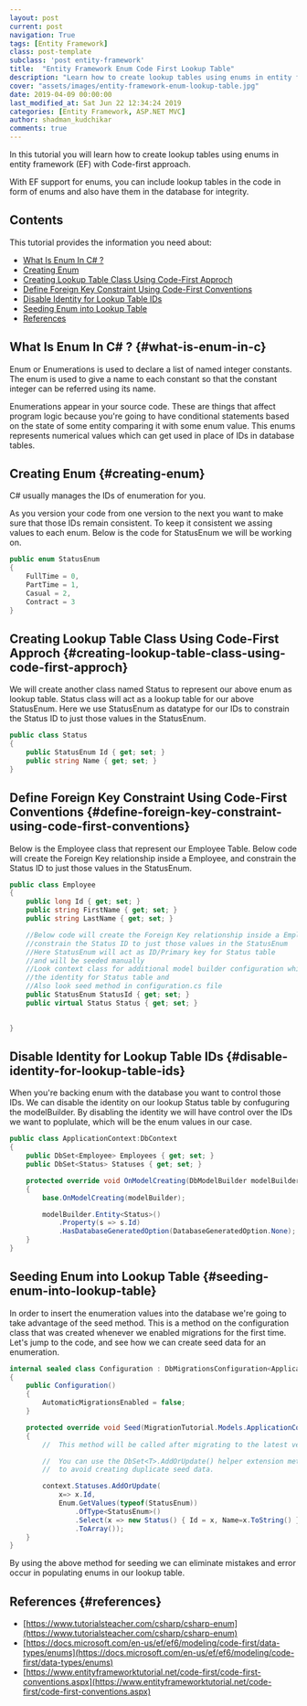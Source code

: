 ```yaml
---
layout: post
current: post
navigation: True
tags: [Entity Framework]
class: post-template
subclass: 'post entity-framework'
title:  "Entity Framework Enum Code First Lookup Table"
description: "Learn how to create lookup tables using enums in entity framework with Code-first approach."
cover: "assets/images/entity-framework-enum-lookup-table.jpg"
date: 2019-04-09 00:00:00
last_modified_at: Sat Jun 22 12:34:24 2019
categories: [Entity Framework, ASP.NET MVC]
author: shadman_kudchikar
comments: true
---
```



In this tutorial you will learn how to create lookup tables using enums in entity framework (EF) with Code-first approach.

With EF support for enums, you can include lookup tables in the code in form of enums and also have them in the database for integrity.

## Contents

This tutorial provides the information you need about:

* [What Is Enum In C# ?](#what-is-enum-in-c)
* [Creating Enum](#creating-enum)
* [Creating Lookup Table Class Using Code-First Approch](#creating-lookup-table-class-using-code-first-approch)
* [Define Foreign Key Constraint Using Code-First Conventions](#define-foreign-key-constraint-using-code-first-conventions)
* [Disable Identity for Lookup Table IDs](#disable-identity-for-lookup-table-ids)
* [Seeding Enum into Lookup Table](#seeding-enum-into-lookup-table)
* [References](#references)

## What Is Enum In C\# ? {#what-is-enum-in-c}

Enum or Enumerations is used to declare a list of named integer constants.  The enum is used to give a name to each constant so that the constant integer can be referred using its name.

Enumerations appear in your source code. These are things that affect program logic because you're going to have conditional statements based on the state of some entity comparing it with some enum value. This enums represents numerical values which can get used in place of IDs in database tables.

<!--more-->

## Creating Enum {#creating-enum}

C# usually manages the IDs of enumeration for you.

As you version your code from one version to the next you want to make sure that those IDs remain consistent. To keep it consistent we assing values to each enum. Below is the code for StatusEnum we will be working on.

```csharp
public enum StatusEnum
{
    FullTime = 0,
    PartTime = 1,
    Casual = 2,
    Contract = 3
}
```

## Creating Lookup Table Class Using Code-First Approch {#creating-lookup-table-class-using-code-first-approch}

We will create another class named Status to represent our above enum as lookup table. Status class will act as a lookup table for our above StatusEnum. Here we use StatusEnum as datatype for our IDs to constrain the Status ID to just those values in the StatusEnum.

```csharp
public class Status
{
    public StatusEnum Id { get; set; }
    public string Name { get; set; }
}
```

## Define Foreign Key Constraint Using Code-First Conventions {#define-foreign-key-constraint-using-code-first-conventions}

Below is the Employee class that represent our Employee Table. Below code will create the Foreign Key relationship inside a Employee, and constrain the Status ID to just those values in the StatusEnum.

```csharp
public class Employee
{
    public long Id { get; set; }
    public string FirstName { get; set; }
    public string LastName { get; set; }

    //Below code will create the Foreign Key relationship inside a Employee, and 
    //constrain the Status ID to just those values in the StatusEnum
    //Here StatusEnum will act as ID/Primary key for Status table 
    //and will be seeded manually 
    //Look context class for additional model builder configuration which disables 
    //the identity for Status table and
    //Also look seed method in configuration.cs file
    public StatusEnum StatusId { get; set; }
    public virtual Status Status { get; set; }
    

}
```

## Disable Identity for Lookup Table IDs {#disable-identity-for-lookup-table-ids}

When you're backing enum with the database you want to control those IDs. We can disable the identity on our lookup Status table by confuguring the modelBuilder. By disabling the identity we will have control over the IDs we want to poplulate, which will be the enum values in our case.

```csharp
public class ApplicationContext:DbContext
{
    public DbSet<Employee> Employees { get; set; }
    public DbSet<Status> Statuses { get; set; }

    protected override void OnModelCreating(DbModelBuilder modelBuilder)
    {
        base.OnModelCreating(modelBuilder);

        modelBuilder.Entity<Status>()
            .Property(s => s.Id)
            .HasDatabaseGeneratedOption(DatabaseGeneratedOption.None);
    }
}
```

## Seeding Enum into Lookup Table {#seeding-enum-into-lookup-table}

In order to insert the enumeration values into the database we're going to take advantage of the seed method. This is a method on the configuration class that was created whenever we enabled migrations for the first time. Let's jump to the code, and see how we can create seed data for an enumeration.

```csharp
internal sealed class Configuration : DbMigrationsConfiguration<ApplicationContext>
{
    public Configuration()
    {
        AutomaticMigrationsEnabled = false;
    }

    protected override void Seed(MigrationTutorial.Models.ApplicationContext context)
    {
        //  This method will be called after migrating to the latest version.

        //  You can use the DbSet<T>.AddOrUpdate() helper extension method 
        //  to avoid creating duplicate seed data.

        context.Statuses.AddOrUpdate( 
            x=> x.Id,
            Enum.GetValues(typeof(StatusEnum))
                .OfType<StatusEnum>()
                .Select(x => new Status() { Id = x, Name=x.ToString() })
                .ToArray());
    }
}
```

By using the above method for seeding we can eliminate mistakes and error occur in populating enums in our lookup table.

## References {#references}

- [https://www.tutorialsteacher.com/csharp/csharp-enum](https://www.tutorialsteacher.com/csharp/csharp-enum)
- [https://docs.microsoft.com/en-us/ef/ef6/modeling/code-first/data-types/enums](https://docs.microsoft.com/en-us/ef/ef6/modeling/code-first/data-types/enums)
- [https://www.entityframeworktutorial.net/code-first/code-first-conventions.aspx](https://www.entityframeworktutorial.net/code-first/code-first-conventions.aspx)

[post-image]: /assets/images/entity-framework-enum-lookup-table.jpg "Entity Framework Enum Lookup Table"

